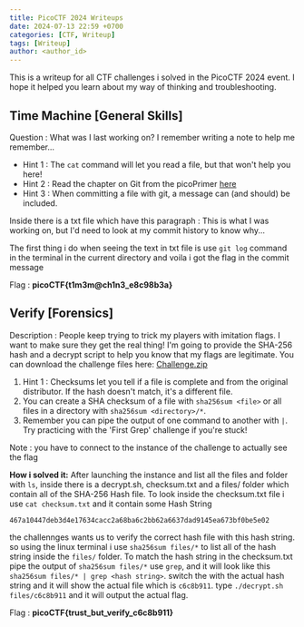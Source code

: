 ```yaml
---
title: PicoCTF 2024 Writeups
date: 2024-07-13 22:59 +0700
categories: [CTF, Writeup]
tags: [Writeup]
author: <author_id>
---
```


This is a writeup for all CTF challenges i solved in the PicoCTF 2024 event. I hope it helped you learn about my way of thinking and troubleshooting.

## Time Machine [General Skills]

Question :
What was I last working on? I remember writing a note to help me remember...

- Hint 1 : The `cat` command will let you read a file, but that won't help you here!
- Hint 2 : Read the chapter on Git from the picoPrimer [here](https://primer.picoctf.org/#_git_version_control)
- Hint 3 : When committing a file with git, a message can (and should) be included.

Inside there is a txt file which have this paragraph :
This is what I was working on, but I'd need to look at my commit history to know why...

The first thing i do when seeing the text in txt file is use `git log` command in the terminal in the current directory and voila i got the flag in the commit message

Flag : **picoCTF{t1m3m@ch1n3_e8c98b3a}**

## Verify [Forensics]

Description :
People keep trying to trick my players with imitation flags. I want to make sure they get the real thing! I'm going to provide the SHA-256 hash and a decrypt script to help you know that my flags are legitimate. You can download the challenge files here:
[Challenge.zip](https://artifacts.picoctf.net/c_rhea/10/challenge.zip)

1. Hint 1 : Checksums let you tell if a file is complete and from the original distributor. If the hash doesn't match, it's a different file.
2. You can create a SHA checksum of a file with `sha256sum <file>` or all files in a directory with `sha256sum <directory>/*`.
3. Remember you can pipe the output of one command to another with `|`. Try practicing with the 'First Grep' challenge if you're stuck!

Note : you have to connect to the instance of the challenge to actually see the flag

**How i solved it:**
After launching the instance and list all the files and folder with `ls`, inside there is a decrypt.sh, checksum.txt and a files/ folder which contain all of the SHA-256 Hash file. To look inside the checksum.txt file i use `cat checksum.txt` and it contain some Hash String

    467a10447deb3d4e17634cacc2a68ba6c2bb62a6637dad9145ea673bf0be5e02

the challennges wants us to verify the correct hash file with this hash string. so using the linux terminal i use `sha256sum files/*` to list all of the hash string inside the `files/` folder. To match the hash string in the checksum.txt pipe the output of `sha256sum files/*` use `grep`, and it will look like this `sha256sum files/* | grep <hash string>`. switch the <hash string> with the actual hash string and it will show the actual file which is `c6c8b911`. type `./decrypt.sh files/c6c8b911` and it will output the actual flag.

Flag : **picoCTF{trust_but_verify_c6c8b911}**
